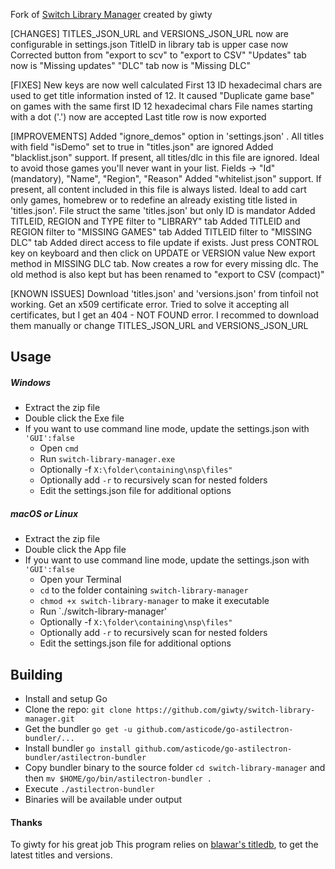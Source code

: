 Fork of [Switch Library Manager](https://github.com/giwty/switch-library-manager) created by giwty

[CHANGES]
TITLES_JSON_URL and VERSIONS_JSON_URL now are configurable in settings.json
TitleID in library tab is upper case now
Corrected button from "export to scv" to "export to CSV"
"Updates" tab now is "Missing updates"
"DLC" tab now is "Missing DLC"

[FIXES]
New keys are now well calculated
First 13 ID hexadecimal chars are used to get title information insted of 12. It caused "Duplicate game base" on games with the same first ID 12 hexadecimal chars
File names starting with a dot ('.') now are accepted
Last title row is now exported

[IMPROVEMENTS]
Added "ignore_demos" option in 'settings.json' . All titles with field "isDemo" set to true in "titles.json" are ignored
Added "blacklist.json" support. If present, all titles/dlc in this file are ignored. Ideal to avoid those games you'll never want in your list. Fields -> "Id" (mandatory), "Name", "Region", "Reason"
Added "whitelist.json" support. If present, all content included in this file is always listed. Ideal to add cart only games, homebrew or to redefine an already existing title listed in 'titles.json'. File struct the same 'titles.json' but only ID is mandator
Added TITLEID, REGION and TYPE filter to "LIBRARY" tab
Added TITLEID and REGION filter to "MISSING GAMES" tab
Added TITLEID filter to "MISSING DLC" tab
Added direct access to file update if exists. Just press CONTROL key on keyboard and then click on UPDATE or VERSION value
New export method in MISSING DLC tab. Now creates a row for every missing dlc. The old method is also kept but has been renamed to "export to CSV (compact)"

[KNOWN ISSUES]
Download 'titles.json' and 'versions.json' from tinfoil not working. Get an x509 certificate error. Tried to solve it accepting all certificates, but I get an 404 - NOT FOUND error. I recommed to download them manually or change TITLES_JSON_URL and VERSIONS_JSON_URL


## Usage
##### Windows
- Extract the zip file
- Double click the Exe file
- If you want to use command line mode, update the settings.json with `'GUI':false`
    - Open `cmd`
    - Run `switch-library-manager.exe`
    - Optionally -f `X:\folder\containing\nsp\files"`
    - Optionally add  `-r` to recursively scan for nested folders
    - Edit the settings.json file for additional options

 
##### macOS or Linux
- Extract the zip file
- Double click the App file
- If you want to use command line mode, update the settings.json with `'GUI':false`
    - Open your Terminal
    - `cd` to the folder containing `switch-library-manager`
    - `chmod +x switch-library-manager` to make it executable
    - Run `./switch-library-manager'
    - Optionally -f `X:\folder\containing\nsp\files"`
    - Optionally add  `-r` to recursively scan for nested folders
    - Edit the settings.json file for additional options

## Building
- Install and setup Go
- Clone the repo: `git clone https://github.com/giwty/switch-library-manager.git`
- Get the bundler `go get -u github.com/asticode/go-astilectron-bundler/...`
- Install bundler `go install github.com/asticode/go-astilectron-bundler/astilectron-bundler`
- Copy bundler binary to the source folder `cd switch-library-manager` and then `mv $HOME/go/bin/astilectron-bundler .`
- Execute `./astilectron-bundler`
- Binaries will be available under output

#### Thanks
To giwty for his great job
This program relies on [blawar's titledb](https://github.com/blawar/titledb), to get the latest titles and versions.
